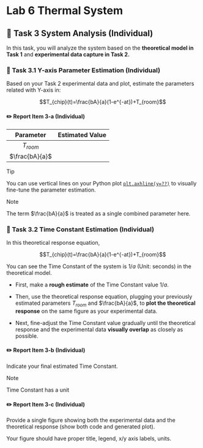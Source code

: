 # Lab 6 Thermal System

## :dart: Task 3 System Analysis (Individual)

In this task, you will analyze the system based on the **theoretical model in Task 1** and **experimental data capture in Task 2.**

### 📌 Task 3.1 Y-axis Parameter Estimation (Individual)

Based on your Task 2 experimental data and plot, estimate the parameters related with Y-axis in:

$$T_{chip}(t)=\frac{bA}{a}(1-e^{-at})+T_{room}$$

#### :pencil2:  Report Item 3-a (Individual)

| **Parameter**                       | **Estimated Value** | 
|:--------------:|:------------------:|
| $T_{room}$ |                    |           |     
| $\frac{bA}{a}$ |                    |           |     

> [!TIP]
> You can use vertical lines on your Python plot [`plt.axhline(y=??)`](https://matplotlib.org/stable/api/_as_gen/matplotlib.pyplot.axhline.html) to visually fine-tune the parameter estimation.

> [!NOTE]
> The term $\frac{bA}{a}$ is treated as a single combined parameter here.

### 📌 Task 3.2 Time Constant Estimation (Individual)

In this theoretical response equation,

$$T_{chip}(t)=\frac{bA}{a}(1-e^{-at})+T_{room}$$

You can see the Time Constant of the system is $1/a$ (Unit: seconds) in the theoretical model.

* First, make a **rough estimate** of the Time Constant value $1/a$.

* Then, use the theoretical response equation, plugging your previously estimated parameters $T_{room}$ and $\frac{bA}{a}$, to **plot the theoretical response** on the same figure as your experimental data.

* Next, fine-adjust the Time Constant value gradually until the theoretical response and the experimental data **visually overlap** as closely as possible.

#### :pencil2:  Report Item 3-b (Individual)
Indicate your final estimated Time Constant.

> [!NOTE]
> Time Constant has a unit

#### :pencil2:  Report Item 3-c (Individual)
Provide a single figure showing both the experimental data and the theoretical response (show both code and generated plot).

Your figure should have proper title, legend, x/y axis labels, units.



